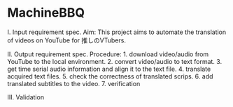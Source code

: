 # MachineBBQ

I. Input requirement spec.
  Aim:
    This project aims to automate the translation of videos on YouTube for 推しのVTubers.

II. Output requirement spec.
  Procedure:
    1. download video/audio from YouTube to the local environment.
    2. convert video/audio  to text format.
    3. get time serial audio information and align it to the text file.
    4. translate acquired text files.
    5. check the correctness of translated scrips.
    6. add translated subtitles to the video.
    7. verification

III. Validation


